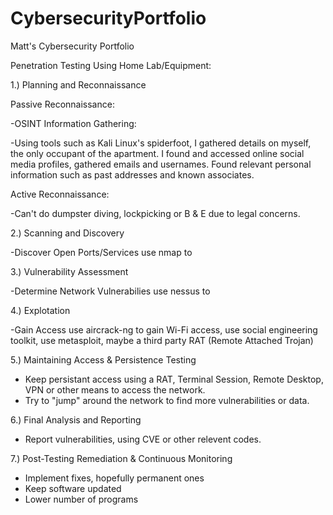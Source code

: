 # CybersecurityPortfolio
Matt's Cybersecurity Portfolio

Penetration Testing Using Home Lab/Equipment:

1.) Planning and Reconnaissance

Passive Reconnaissance:

  -OSINT Information Gathering:
  
  -Using tools such as Kali Linux's spiderfoot, I gathered details on myself, the only occupant of the apartment. I found and accessed online social media profiles, gathered emails and usernames. Found relevant personal information such as past addresses and known associates.

Active Reconnaissance:

 -Can't do dumpster diving, lockpicking or B & E due to legal concerns.

2.) Scanning and Discovery

  -Discover Open Ports/Services
  use nmap to

3.) Vulnerability Assessment

  -Determine Network Vulnerabilies
  use nessus to

4.) Explotation

  -Gain Access
  use aircrack-ng to gain Wi-Fi access, use social engineering toolkit, use metasploit, maybe a third party RAT (Remote Attached Trojan)

5.) Maintaining Access & Persistence Testing

  - Keep persistant access using a RAT, Terminal Session, Remote Desktop, VPN or other means to access the network.
  - Try to "jump" around the network to find more vulnerabilities or data.

6.) Final Analysis and Reporting

  - Report vulnerabilities, using CVE or other relevent codes.

7.) Post-Testing Remediation & Continuous Monitoring

  - Implement fixes, hopefully permanent ones
  - Keep software updated
  - Lower number of programs
